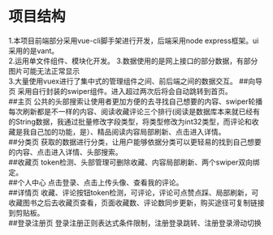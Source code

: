 项目结构
========
1.本项目前端部分采用vue-cli脚手架进行开发，后端采用node express框架。ui采用的是vant。  
2.运用单文件组件、模块化开发。
3.数据使用的是网上接口的部分数据，有部分图片可能无法正常显示  
3.大量使用vuex进行了集中式的管理组件之间、前后端之间的数据交互。 
##向导页 
采用自行封装的swiper组件。进入超过两次后将会自动跳转到首页。  
##主页
公共的头部搜索让使用者更加方便的去寻找自己想要的内容、swiper轮播每次刷新都是不一样的内容、阅读收藏评论三个排行(阅读是数据库本来就已经有的String数据，我通过批量修改字段类型，将类型修改为int32类型，而评论和收藏是我自己加的功能，是）、精品阅读内容局部刷新、点击进入详情。  
##分类页
获取的数据进行分类，让用户能够依据分类可以更轻易的找到自己想要的内容、点击进入详情、头部搜索。  
##收藏页
token检测、头部管理可删除收藏、内容局部刷新、两个swiper双向绑定。  
##个人中心
点击登录、点击上传头像、查看我的评论。  
##详情页
收藏、评论按钮token检测，可评论，评论可点赞点踩、局部刷新，可收藏图书之后去收藏页查看，页面收藏数、评论数同步更新，购买途径可复制链接到剪贴板。  
##登录注册页
登录注册正则表达式条件限制，注册登录跳转、注册登录滑动切换